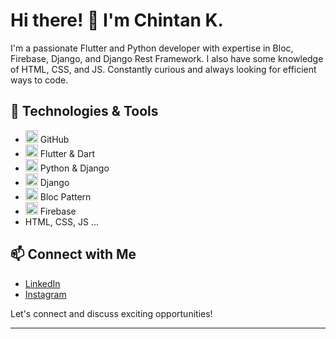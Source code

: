 # Hi there! 👋 I'm Chintan K.

I'm a passionate Flutter and Python developer with expertise in Bloc, Firebase, Django, and Django Rest Framework. I also have some knowledge of HTML, CSS, and JS. Constantly curious and always looking for efficient ways to code.

## 🚀 Technologies & Tools

- <img src="https://github.com/fluidicon.png" alt="GitHub Logo" width="20"/> GitHub
- <img src="https://storage.googleapis.com/cms-storage-bucket/4fd0db61df0567c0f352.png" alt="Flutter Logo" width="20"/> Flutter & Dart
- <img src="https://www.python.org/static/community_logos/python-logo-generic.svg" alt="Python Logo" width="20"/> Python & Django
- <img src="https://www.djangoproject.com/m/img/logos/django-logo-negative.png" alt="Django Logo" width="20"/> Django
- <img src="https://bloclibrary.dev/_astro/dark-bloc-logo.D-BLnUA2.svg" alt="Bloc Logo" width="20"/> Bloc Pattern
- <img src="https://firebase.google.com/images/brand-guidelines/logo-logomark.png" alt="Firebase Logo" width="20"/> Firebase
- HTML, CSS, JS
...

## 📫 Connect with Me

- [LinkedIn](https://www.linkedin.com/in/chintan-k-798a21193/)
- [Instagram](https://www.instagram.com/chintan__k?utm_source=qr&igsh=MXZ5b2l2M3JpbW5pcw==)

Let's connect and discuss exciting opportunities!

---
